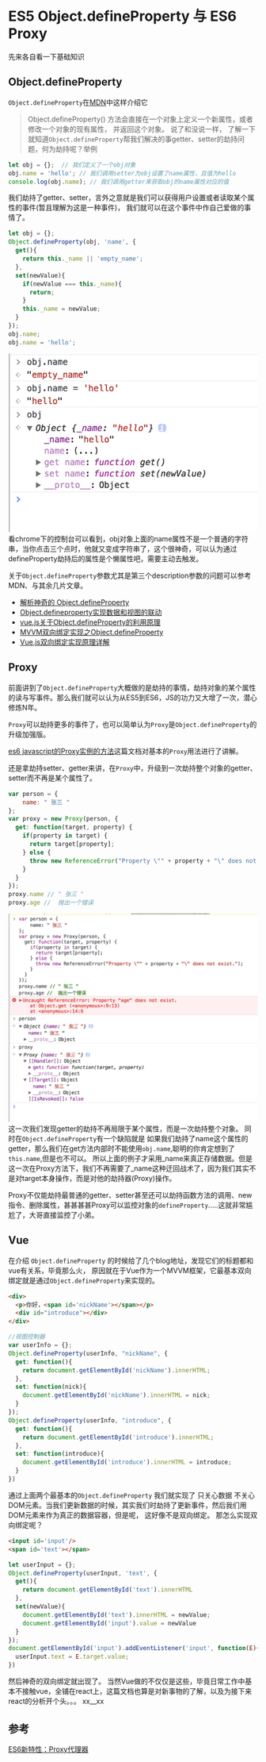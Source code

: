 # ES5 Object.defineProperty 与 ES6 Proxy

先来各自看一下基础知识

## Object.defineProperty
`Object.defineProperty`在[MDN](https://developer.mozilla.org/en-US/docs/Web/JavaScript/Reference/Global_Objects/Object/defineProperty)中这样介绍它
> Object.defineProperty() 方法会直接在一个对象上定义一个新属性，或者修改一个对象的现有属性， 并返回这个对象。
说了和没说一样， 了解一下就知道`Object.defineProperty`帮我们解决的事getter、setter的劫持问题，何为劫持呢？举例

``` js
let obj = {};  // 我们定义了一个obj对象
obj.name = 'hello'; // 我们调用setter为obj设置了name属性，且值为hello
console.log(obj.name); // 我们调用getter来获取obj的name属性对应的值
```
我们劫持了getter、setter，言外之意就是我们可以获得用户设置或者读取某个属性的事件(暂且理解为这是一种事件)， 我们就可以在这个事件中作自己爱做的事情了。

``` js
let obj = {};
Object.defineProperty(obj, 'name', {
  get(){
    return this._name || 'empty_name';
  },
  set(newValue){
    if(newValue === this._name){
      return;
    }
    this._name = newValue;
  }
});
obj.name;
obj.name = 'hello';
```
![img1](https://raw.githubusercontent.com/zhaozy93/blog/master/img-bed/defineProperty-1.jpeg)
看chrome下的控制台可以看到，obj对象上面的name属性不是一个普通的字符串，当你点击三个点时，他就又变成字符串了，这个很神奇，可以认为通过defineProperty劫持后的属性是个懒属性吧，需要主动去触发。

关于`Object.defineProperty`参数尤其是第三个description参数的问题可以参考MDN、与其余几片文章。
- [解析神奇的 Object.defineProperty](http://blog.csdn.net/fengyinchao/article/details/55805966)
- [Object.defineproperty实现数据和视图的联动](http://www.cnblogs.com/oceanxing/p/3938443.html)
- [vue.js关于Object.defineProperty的利用原理](http://www.jianshu.com/p/07ba2b0c8fca)
- [MVVM双向绑定实现之Object.defineProperty](http://www.mamicode.com/info-detail-1159006.html)
- [Vue.js双向绑定实现原理详解](http://www.jb51.net/article/100815.htm)
## Proxy
前面讲到了`Object.defineProperty`大概做的是劫持的事情，劫持对象的某个属性的读与写事件。那么我们就可以认为从ES5到ES6，JS的功力又大增了一次，潜心修炼N年。

`Proxy`可以劫持更多的事件了，也可以简单认为`Proxy`是`Object.defineProperty`的升级加强版。

[es6 javascript的Proxy实例的方法](http://blog.csdn.net/qq_30100043/article/details/53443017)这篇文档对基本的`Proxy`用法进行了讲解。

还是拿劫持setter、getter来讲，在`Proxy`中，升级到一次劫持整个对象的getter、setter而不再是某个属性了。
```js
var person = {  
    name: " 张三 "  
};
var proxy = new Proxy(person, {
  get: function(target, property) {
    if(property in target) {
      return target[property];
    } else {
      throw new ReferenceError("Property \"" + property + "\" does not exist.");
    }
  }
});
proxy.name // " 张三 "  
proxy.age //  抛出一个错误 
```
![img2](https://raw.githubusercontent.com/zhaozy93/blog/master/img-bed/proxy-1.jpeg)
这一次我们发现getter的劫持不再局限于某个属性，而是一次劫持整个对象。 同时在`Object.defineProperty`有一个缺陷就是 如果我们劫持了name这个属性的getter，那么我们在get方法内部时不能使用`obj.name`,聪明的你肯定想到了`this.name`,但是也不可以。 所以上面的例子才采用_name来真正存储数据。但是这一次在Proxy方法下，我们不再需要了_name这种迂回战术了，因为我们其实不是对target本身操作，而是对他的劫持器(Proxy)操作。

Proxy不仅能劫持最普通的getter、setter甚至还可以劫持函数方法的调用、new指令、删除属性，甚甚甚甚Proxy可以监控对象的`defineProperty`.....这就非常尴尬了，大哥直接监控了小弟。

## Vue
在介绍 `Object.defineProperty` 的时候给了几个blog地址，发现它们的标题都和vue有关系，毕竟那么火， 原因就在于Vue作为一个MVVM框架，它最基本双向绑定就是通过`Object.defineProperty`来实现的。
``` html
<div>
  <p>你好，<span id='nickName'></span></p>
  <div id="introduce"></div>
</div>
```
``` js
//视图控制器
var userInfo = {};
Object.defineProperty(userInfo, "nickName", {
  get: function(){
    return document.getElementById('nickName').innerHTML;
  },
  set: function(nick){
    document.getElementById('nickName').innerHTML = nick;
  }
});
Object.defineProperty(userInfo, "introduce", {
  get: function(){
    return document.getElementById('introduce').innerHTML;
  },
  set: function(introduce){
    document.getElementById('introduce').innerHTML = introduce;
  }
})
```
通过上面两个最基本的`Object.defineProperty` 我们就实现了 只关心数据 不关心DOM元素。当我们更新数据的时候，其实我们时劫持了更新事件，然后我们用DOM元素来作为真正的数据容器，但是呢， 这好像不是双向绑定。 那怎么实现双向绑定呢？

``` html
<input id='input'/>
<span id='text'></span>
```
``` js
let userInput = {};
Object.defineProperty(userInput, 'text', {
  get(){
    return document.getElementById('text').innerHTML
  },
  set(newValue){
    document.getElementById('text').innerHTML = newValue;
    document.getElementById('input').value = newValue
  }
});
document.getElementById('input').addEventListener('input', function(E){
  userInput.text = E.target.value;
})
```
然后神奇的双向绑定就出现了。 当然Vue做的不仅仅是这些，毕竟日常工作中基本不接触vue，全铺在react上，这篇文档也算是对新事物的了解，以及为接下来react的分析开个头。。。 xx__xx

## 参考
[ES6新特性：Proxy代理器](http://www.cnblogs.com/diligenceday/p/5467634.html)